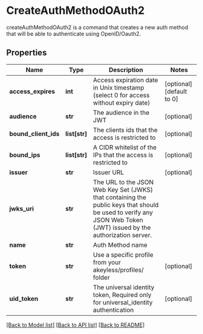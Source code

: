 # CreateAuthMethodOAuth2

createAuthMethodOAuth2 is a command that creates a new auth method that will be able to authenticate using OpenID/Oauth2.
## Properties
Name | Type | Description | Notes
------------ | ------------- | ------------- | -------------
**access_expires** | **int** | Access expiration date in Unix timestamp (select 0 for access without expiry date) | [optional] [default to 0]
**audience** | **str** | The audience in the JWT | [optional] 
**bound_client_ids** | **list[str]** | The clients ids that the access is restricted to | [optional] 
**bound_ips** | **list[str]** | A CIDR whitelist of the IPs that the access is restricted to | [optional] 
**issuer** | **str** | Issuer URL | [optional] 
**jwks_uri** | **str** | The URL to the JSON Web Key Set (JWKS) that containing the public keys that should be used to verify any JSON Web Token (JWT) issued by the authorization server. | 
**name** | **str** | Auth Method name | 
**token** | **str** | Use a specific profile from your akeyless/profiles/ folder | [optional] 
**uid_token** | **str** | The universal identity token, Required only for universal_identity authentication | [optional] 

[[Back to Model list]](../README.md#documentation-for-models) [[Back to API list]](../README.md#documentation-for-api-endpoints) [[Back to README]](../README.md)


